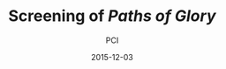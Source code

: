 ---
layout: post
title: "Screening of <i>Paths of Glory</i>"
cleantitle: "Screening of Paths of Glory"
film: "Paths of Glory"
author: PCI
date: 2015-12-03
day: "Thursday"
dd: "12"
mm: "December"
excerpt: "Based on the 1935 novel of the same name, it tells the story of an ill-fated assault on German forces by French soldiers, and the grippling consequences those soldiers face when they refuse to follow through with it."
image: "/images/events/paths.jpg"
location: "Harrison M20"
time: 9:00 PM
tags: 
- event
- upcomingevent
- homepageevent
---